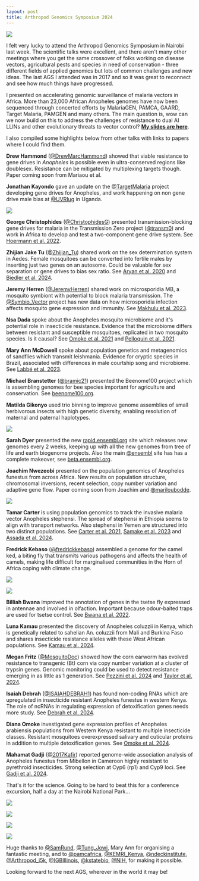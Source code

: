 ```yaml
---
layout: post
title: Arthropod Genomics Symposium 2024
---
```


![](https://pbs.twimg.com/media/GRjxxRnWMAAmj9l.jpg)

I felt very lucky to attend the Arthropod Genomics Symposium in
Nairobi last week. The scientific talks were excellent, and there
aren't many other meetings where you get the same crossover of folks
working on disease vectors, agricultural pests and species in need of
conservation - three different fields of applied genomics but lots of
common challenges and new ideas. The last AGS I attended was in 2017
and so it was great to reconnect and see how much things have
progressed.

I presented on accelerating genomic surveillance of malaria vectors in
Africa. More than 23,000 African Anopheles genomes have now been
sequenced through concerted efforts by MalariaGEN, PAMCA, GAARD,
Target Malaria, PAMGEN and many others. The main question is, wow can
we now build on this to address the challenges of resistance to dual
AI LLINs and other evolutionary threats to vector control? **[My slides are
here](https://docs.google.com/presentation/d/1HszxkZGu2kI339IPyWVyb1hfzsPQafsBzCNL4by4d1E/edit?usp=sharing)**.

I also compiled some highlights below from other talks with links to papers where I could find them.

**Drew Hammond** ([@DrewMarcHammond](https://x.com/DrewMarcHammond)) showed that viable resistance to gene drives in *Anopheles* is possible even in ultra-conserved regions like doublesex. Resistance can be mitigated by multiplexing targets though. Paper coming soon from Mariaou et al.

**Jonathan Kayondo** gave an update on the [@TargetMalaria](https://x.com/TargetMalaria) project developing gene drives for Anopheles, and work happening on non gene drive male bias at 
[@UVRIug](https://x.com/UVRIug) in Uganda.

![](https://pbs.twimg.com/media/GRjt5YuXkAACvEW?format=jpg&name=medium)

**George Christophides** ([@ChristophidesG](https://x.com/ChristophidesG)) presented transmission-blocking gene drives for malaria in the Transmission Zero project ([@transm0](https://x.com/transm0)) and work in Africa to develop and test a two-component gene drive system. See [Hoermann et al. 2022](https://t.co/7nYIXXwrRm).

**Zhijian Jake Tu** ([@Zhijian_Tu](https://x.com/Zhijian_Tu)) shared work on the sex determination system in Aedes. Female mosquitoes can be converted into fertile males by inserting just two genes on an autosome. Could be valuable for sex separation or gene drives to bias sex ratio. See [Aryan et al. 2020](https://doi.org/10.1073/pnas.2001132117) and [Biedler et al. 2024](https://doi.org/10.1093/molbev/msad276).

**Jeremy Herren** ([@JeremyHerren](https://x.com/JeremyHerren)) shared work on microsporidia MB, a mosquito symbiont with potential to block malaria transmission. The [@Symbio_Vector](https://x.com/Symbio_Vector) project has new data on how microsporidia infection affects mosquito gene expression and immunity. See [Makhulu et al. 2023](https://doi.org/10.1128/mbio.0219).

**Nsa Dada** spoke about the Anopheles mosquito microbiome and it's potential role in insecticide resistance. Evidence that the microbiome differs between resistant and susceptible mosquitoes, replicated in two mosquito species. Is it causal? See [Omoke et al. 2021](https://doi.org/10.1186/s12936-021-03606-4) and [Pelloquin et al. 2021](https://doi.org/10.1128/Spectrum.00157-21).

**Mary Ann McDowell** spoke about population genetics and metagenomics of sandflies which transmit leishmania. Evidence for cryptic species in Brazil, associated with differences in male courtship song and microbiome. See [Labbé et al. 2023](https://t.co/3wcjYEA8pT).

**Michael Branstetter** ([@bramic21](https://x.com/bramic21)) presented the Beenome100 project which is assembling genomes for bee species important for agriculture and conservation. See [beenome100.org](https://beenome100.org).

**Matilda Gikonyo** used trio binning to improve genome assemblies of small herbivorous insects with high genetic diversity, enabling resolution of maternal and paternal haplotypes.

![](https://pbs.twimg.com/media/GRjvOc3XQAEL-9k?format=jpg&name=medium)

**Sarah Dyer** presented the new [rapid.ensembl.org](http://rapid.ensembl.org) site which releases new genomes every 2 weeks, keeping up with all the new genomes from tree of life and earth biogenome projects. Also the main [@ensembl](https://x.com/ensembl) site has has a complete makeover, see [beta.ensembl.org](http://beta.ensembl.org).

**Joachim Nwezeobi** presented on the population genomics of Anopheles funestus from across Africa. New results on population structure, chromosomal inversions, recent selection, copy number variation and adaptive gene flow. Paper coming soon from Joachim and [@mariloubodde](https://x.com/mariloubodde).

![](https://pbs.twimg.com/media/GRjvoZWXQAEncHV?format=jpg&name=medium)

**Tamar Carter** is using population genomics to track the invasive malaria vector Anopheles stephensi. The spread of stephensi in Ethiopia seems to align with transport networks. Also stephensi in Yemen are structured into two distinct populations. See [Carter et al. 2021](https://doi.org/10.1186/s13071-021-05097-3), [Samake et al. 2023](https://doi.org/10.1111/mec.17136) and [Assada et al. 2024](https://doi.org/10.3201/eid3007.240331).

**Fredrick Kebaso** ([@fredrickkebaso](https://x.com/fredrickkebaso)) assembled a genome for the camel ked, a biting fly that transmits various pathogens and affects the health of camels, making life difficult for marginalised communities in the Horn of Africa coping with climate change.

![](https://pbs.twimg.com/media/GRjwNQwWwAAlXoO?format=jpg&name=medium)

![](https://pbs.twimg.com/media/GRjwNQwX0AA6A0f?format=jpg&name=medium)

**Billiah Bwana** improved the annotation of genes in the tsetse fly expressed in antennae and involved in olfaction. Important because odour-baited traps are used for tsetse control. See [Bwana et al. 2022](https://t.co/tDTd5jERBG).

**Luna Kamau** presented the discovery of Anopheles coluzzii in Kenya, which is genetically related to sahelian An. coluzzii from Mali and Burkina Faso and shares insecticide resistance alleles with these West African populations. See [Kamau et al. 2024](https://t.co/YrbgARBCVc).

**Megan Fritz** ([@MosquitoDoc](https://x.com/MosquitoDoc)) showed how the corn earworm has evolved resistance to transgenic (Bt) corn via copy number variation at a cluster of trypsin genes. Genomic monitoring could be used to detect resistance emerging in as little as 1 generation. See [Pezzini et al. 2024](https://doi.org/10.1073/pnas.2319838121) and [Taylor et al. 2024](https://doi.org/10.1101/2024.02.09.579652).

**Isaiah Debrah** ([@ISAIAHDEBRAH1](https://x.com/ISAIAHDEBRAH1)) has found non-coding RNAs which are upregulated in insecticide resistant Anopheles funestus in western Kenya. The role of ncRNAs in regulating expression of detoxification genes needs more study. See [Debrah et al. 2024](https://t.co/1cCiDogu5f).

**Diana Omoke** investigated gene expression profiles of Anopheles arabiensis populations from Western Kenya resistant to multiple insecticide classes. Resistant mosquitoes overexpressed salivary and cuticular proteins in addition to multiple detoxification genes. See [Omoke et al. 2024](https://doi.org/10.1186/s12864-024-10182-9).

**Mahamat Gadji** ([@2017Kafir](https://x.com/2017Kafir)) reported genome-wide association analysis of Anopheles funestus from Mibellon in Cameroon highly resistant to pyrethroid insecticides. Strong selection at Cyp6 (rp1) and Cyp9 loci. See [Gadji et al. 2024](https://t.co/6O1YEEAi8m).

That's it for the science. Going to be hard to beat this for a conference excursion, half a day at the Nairobi National Park...

![](https://pbs.twimg.com/media/GRjxXWDWwAAzA4t?format=jpg&name=4096x4096)

![](https://pbs.twimg.com/media/GRjxXV6WoAAC6Pf?format=jpg&name=4096x4096)

![](https://pbs.twimg.com/media/GRjxXWDWsAAbgZQ?format=jpg&name=4096x4096)

![](https://pbs.twimg.com/media/GRjxXV-WgAA_ck4?format=jpg&name=4096x4096)

Huge thanks to [@SamRund](https://x.com/SamRund), [@Tung_Jowi](https://x.com/Tung_Jowi), Mary Ann for organising a fantastic meeting, and to [@pamcafrica](https://x.com/pamcafrica), [@KEMRI_Kenya](https://x.com/KEMRI_Kenya), [@ndeckinstitute](https://x.com/ndeckinstitute), [@Arthropod_i5k](https://x.com/Arthropod_i5k), [@IGBIllinois](https://x.com/IGBIllinois), [@kstatebio](https://x.com/kstatebio), [@NIH](https://x.com/NIH), for making it possible.

Looking forward to the next AGS, wherever in the world it may be!

